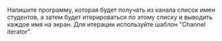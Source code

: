 Напишите программу, которая будет получать из канала список имен студентов, а затем будет итерироваться по этому списку и выводить каждое имя на экран. Для итерации используйте шаблон "Channel iterator".